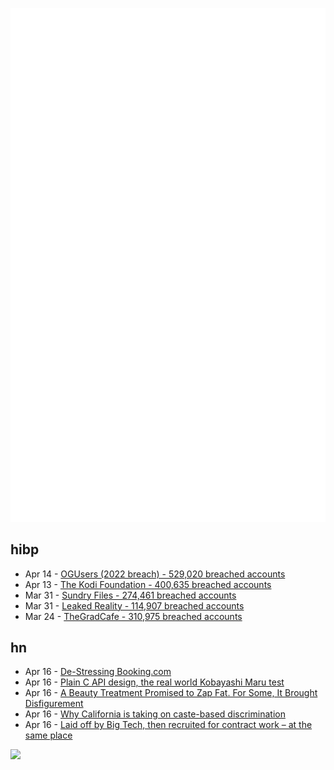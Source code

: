 ![Metrics](https://raw.githubusercontent.com/phixion/phixion/master/metrics.svg)

## hibp

<!--
for https://github.com/phixion/phixion/blob/main/.github/workflows/feeds.yml
-->
<!--START_SECTION:haveibeenpwnd-->
- Apr 14 - [OGUsers (2022 breach) - 529,020 breached accounts](https://haveibeenpwned.com/PwnedWebsites#OGUsers2022)
- Apr 13 - [The Kodi Foundation - 400,635 breached accounts](https://haveibeenpwned.com/PwnedWebsites#KodiFoundation)
- Mar 31 - [Sundry Files - 274,461 breached accounts](https://haveibeenpwned.com/PwnedWebsites#SundryFiles)
- Mar 31 - [Leaked Reality - 114,907 breached accounts](https://haveibeenpwned.com/PwnedWebsites#LeakedReality)
- Mar 24 - [TheGradCafe - 310,975 breached accounts](https://haveibeenpwned.com/PwnedWebsites#TheGradCafe)
<!--END_SECTION:haveibeenpwnd-->

## hn

<!--
for https://github.com/phixion/phixion/blob/main/.github/workflows/feeds.yml
-->
<!--START_SECTION:hn-->
- Apr 16 - [De-Stressing Booking.com](https://www.alexcharlton.co/projects/booking-com-de-stresser)
- Apr 16 - [Plain C API design, the real world Kobayashi Maru test](https://nibblestew.blogspot.com/2023/02/plain-c-api-design-real-world-kobayashi.html)
- Apr 16 - [A Beauty Treatment Promised to Zap Fat. For Some, It Brought Disfigurement](https://www.nytimes.com/2023/04/16/health/coolsculpting-side-effect-risks.html)
- Apr 16 - [Why California is taking on caste-based discrimination](https://www.theguardian.com/us-news/2023/apr/16/california-bill-aims-to-ban-caste-based-discrimination)
- Apr 16 - [Laid off by Big Tech, then recruited for contract work – at the same place](https://www.seattletimes.com/business/laid-off-by-big-tech-then-recruited-for-contract-work-at-the-same-place/)
<!--END_SECTION:hn-->

<!--
for https://yhype.me
-->
![](https://hit.yhype.me/github/profile?user_id=13013670)
